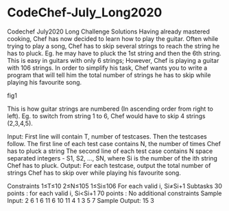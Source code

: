 # CodeChef-July_Long2020
Codechef July2020 Long Challenge Solutions
Having already mastered cooking, Chef has now decided to learn how to play the guitar. Often while trying to play a song, Chef has to skip several strings to reach the string he has to pluck. Eg. he may have to pluck the 1st string and then the 6th string. This is easy in guitars with only 6 strings; However, Chef is playing a guitar with 106 strings. In order to simplify his task, Chef wants you to write a program that will tell him the total number of strings he has to skip while playing his favourite song.

fig1

This is how guitar strings are numbered (In ascending order from right to left). Eg. to switch from string 1 to 6, Chef would have to skip 4 strings (2,3,4,5).

Input:
First line will contain T, number of testcases. Then the testcases follow.
The first line of each test case contains N, the number of times Chef has to pluck a string
The second line of each test case contains N space separated integers - S1, S2, …, SN, where Si is the number of the ith string Chef has to pluck.
Output:
For each testcase, output the total number of strings Chef has to skip over while playing his favourite song.

Constraints
1≤T≤10
2≤N≤105
1≤Si≤106
For each valid i, Si≠Si+1
Subtasks
30 points : for each valid i, Si<Si+1
70 points : No additional constraints
Sample Input:
2
6
1 6 11 6 10 11
4
1 3 5 7
Sample Output:
15
3
